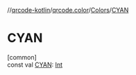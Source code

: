 //[qrcode-kotlin](../../../index.md)/[qrcode.color](../index.md)/[Colors](index.md)/[CYAN](-c-y-a-n.md)

# CYAN

[common]\
const val [CYAN](-c-y-a-n.md): [Int](https://kotlinlang.org/api/latest/jvm/stdlib/kotlin-stdlib/kotlin/-int/index.html)
